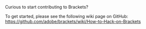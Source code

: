 Curious to start contributing to Brackets?

To get started, please see the following wiki page on GitHub:  
https://github.com/adobe/brackets/wiki/How-to-Hack-on-Brackets